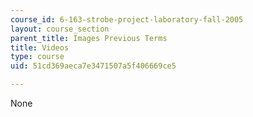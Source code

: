 ```yaml
---
course_id: 6-163-strobe-project-laboratory-fall-2005
layout: course_section
parent_title: Images Previous Terms
title: Videos
type: course
uid: 51cd369aeca7e3471507a5f406669ce5

---
```

None